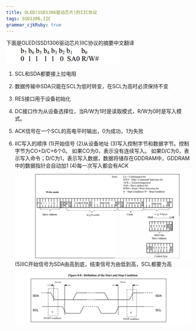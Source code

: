 ```yaml
---
title: OLED(SSD1306驱动芯片)的IIC协议 
tags: SSD1306,IIC
grammar_cjkRuby: true
---
```



下面是OLED(SSD1306驱动芯片)IIC协议的摘要中文翻译
![](/images/DEV/从设备地址.jpg)
 1. SCL和SDA都要接上拉电阻
 2. 数据传输中SDA只能在SCL为低时转变，在SCL为高时必须保持不变
 2. RES接口用于设备初始化
 3. DC接口作为从设备选择位，当R/W为1时是读取模式，R/W为0时是写入模式。 
 
 4. ACK信号在一个SCL的高电平时输出，0为成功，1为失败
 5. IIC写入的顺序
(1)开始信号
(2)从设备地址
(3)写入控制字节和数据字节。控制字节为CO+D/C+6个0。
如果CO为0，表示没有连续写入。
如果D/C为0，表示写入命令；D/C为1，表示写入数据，数据将储存在GDDRAM中，GDDRAM中的数据指针会自动加1
(4)每一次写入都会有ACK
![IIC写入过程][2]
(5)IIC开始信号为SDA由高到底，结束信号为由低到高，SCL都要为高
![IIC开始与结束][3]


  [1]: /images/DEV/从设备地址.jpg
  [2]: /images/DEV/IIC写入.jpg
  [3]: /images/DEV/IIC%E9%80%9A%E8%AE%AF%E5%BC%80%E5%A7%8B.jpg "IIC通讯开始.jpg"
